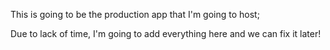 This is going to be the production app that I'm going to host;


Due to lack of time, I'm going to add everything here and we can fix it later! 



